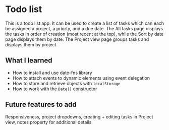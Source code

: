 # Todo list
This is a todo list app. It can be used to create a list of tasks which can each be assigned a project, a priorty, and a due date. The All tasks page displays the tasks in order of creation (most recent at the top), while the Sort by date page displays them by date. The Project view page groups tasks and displays them by project.

## What I learned
* How to install and use date-fns library
* How to attach events to dynamic elements using event delegation
* How to store and retrieve objects with `localStorage`
* How to work with the `Date()` constructor

## Future features to add
Responsiveness, project dropdowns, creating + editing tasks in Project view, notes property for additional details